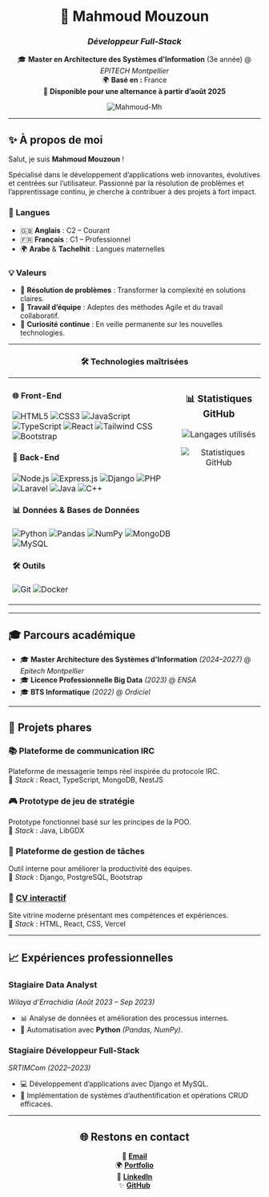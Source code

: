 <div align="center">

# 🚀 **Mahmoud Mouzoun**  
### *Développeur Full-Stack*

🎓 **Master en Architecture des Systèmes d'Information** (3e année) @ *EPITECH Montpellier*  
🌍 **Basé en :** France  
💼 **Disponible pour une alternance à partir d’août 2025**  

<p align="center">
    <img src="https://komarev.com/ghpvc/?username=Mahmoud-Mh" alt="Mahmoud-Mh" />
</p>

</div>

---

## ✨ **À propos de moi**

Salut, je suis **Mahmoud Mouzoun** !  

Spécialisé dans le développement d’applications web innovantes, évolutives et centrées sur l’utilisateur. Passionné par la résolution de problèmes et l’apprentissage continu, je cherche à contribuer à des projets à fort impact.  

### 🎯 **Langues**
- 🇬🇧 **Anglais** : C2 – Courant  
- 🇫🇷 **Français** : C1 – Professionnel  
- 🌍 **Arabe** & **Tachelhit** : Langues maternelles  

### 💡 **Valeurs**
- 🧠 **Résolution de problèmes** : Transformer la complexité en solutions claires.  
- 🤝 **Travail d’équipe** : Adeptes des méthodes Agile et du travail collaboratif.  
- 📖 **Curiosité continue** : En veille permanente sur les nouvelles technologies.

---

<div align="center">

### 🛠️ **Technologies maîtrisées**

<table>
<tr>
<td valign="top">

#### 🌐 **Front-End**
![HTML5](https://img.shields.io/badge/-HTML5-E34F26?logo=html5&logoColor=white)
![CSS3](https://img.shields.io/badge/-CSS3-1572B6?logo=css3&logoColor=white)
![JavaScript](https://img.shields.io/badge/-JavaScript-F7DF1E?logo=javascript&logoColor=black)
![TypeScript](https://img.shields.io/badge/-TypeScript-007ACC?logo=typescript&logoColor=white)
![React](https://img.shields.io/badge/-React-61DAFB?logo=react&logoColor=black)
![Tailwind CSS](https://img.shields.io/badge/-Tailwind%20CSS-38B2AC?logo=tailwind-css&logoColor=white)
![Bootstrap](https://img.shields.io/badge/-Bootstrap-7952B3?logo=bootstrap&logoColor=white)

#### 🔧 **Back-End**
![Node.js](https://img.shields.io/badge/-Node.js-339933?logo=node.js&logoColor=white)
![Express.js](https://img.shields.io/badge/-Express.js-000000?logo=express&logoColor=white)
![Django](https://img.shields.io/badge/-Django-092E20?logo=django&logoColor=white)
![PHP](https://img.shields.io/badge/-PHP-777BB4?logo=php&logoColor=white)
![Laravel](https://img.shields.io/badge/-Laravel-FF2D20?logo=laravel&logoColor=white)
![Java](https://img.shields.io/badge/-Java-007396?logo=java&logoColor=white)
![C++](https://img.shields.io/badge/-C++-00599C?logo=c%2B%2B&logoColor=white)

#### 📊 **Données & Bases de Données**
![Python](https://img.shields.io/badge/-Python-3776AB?logo=python&logoColor=white)
![Pandas](https://img.shields.io/badge/-Pandas-150458?logo=pandas&logoColor=white)
![NumPy](https://img.shields.io/badge/-NumPy-013243?logo=numpy&logoColor=white)
![MongoDB](https://img.shields.io/badge/-MongoDB-47A248?logo=mongodb&logoColor=white)
![MySQL](https://img.shields.io/badge/-MySQL-4479A1?logo=mysql&logoColor=white)

#### 🛠️ **Outils**
![Git](https://img.shields.io/badge/-Git-F05032?logo=git&logoColor=white)
![Docker](https://img.shields.io/badge/-Docker-2496ED?logo=docker&logoColor=white)

</td>
<td valign="top" align="center">

### 📊 **Statistiques GitHub**

![Langages utilisés](https://github-readme-stats.vercel.app/api/top-langs/?username=Mahmoud-Mh&layout=compact&theme=react&hide_border=true)

![Statistiques GitHub](https://github-readme-stats.vercel.app/api?username=Mahmoud-Mh&show_icons=true&theme=react&hide_border=true)

</td>
</tr>
</table>

</div>

---

## 🎓 **Parcours académique**

- 🎓 **Master Architecture des Systèmes d'Information** *(2024–2027)* @ *Epitech Montpellier*  
- 🎓 **Licence Professionnelle Big Data** *(2023)* @ *ENSA*  
- 🎓 **BTS Informatique** *(2022)* @ *Ordiciel*

---

## 📂 **Projets phares**

### 📚 **Plateforme de communication IRC**  
Plateforme de messagerie temps réel inspirée du protocole IRC.  
🔧 *Stack* : React, TypeScript, MongoDB, NestJS  

### 🎮 **Prototype de jeu de stratégie**  
Prototype fonctionnel basé sur les principes de la POO.  
🔧 *Stack* : Java, LibGDX  

### 💼 **Plateforme de gestion de tâches**  
Outil interne pour améliorer la productivité des équipes.  
🔧 *Stack* : Django, PostgreSQL, Bootstrap  

### 🎨 [**CV interactif**](https://mahmoud-mouzoun-ghz9.vercel.app/)  
Site vitrine moderne présentant mes compétences et expériences.  
🔧 *Stack* : HTML, React, CSS, Vercel  

---

## 📈 **Expériences professionnelles**

### **Stagiaire Data Analyst**  
*Wilaya d’Errachidia* *(Août 2023 – Sep 2023)*  
- 📊 Analyse de données et amélioration des processus internes.  
- 🔧 Automatisation avec **Python** *(Pandas, NumPy)*.  

### **Stagiaire Développeur Full-Stack**  
*SRTIMCom* *(2022–2023)*  
- 💻 Développement d’applications avec Django et MySQL.  
- 🔐 Implémentation de systèmes d’authentification et opérations CRUD efficaces.  

---

<div align="center">

## 🌐 **Restons en contact**

📧 [**Email**](mailto:mahmoud.mouzoun@epitech.eu)  
🌍 [**Portfolio**](https://mahmoud-mouzoun-portfolio.vercel.app/)  
💼 [**LinkedIn**](https://www.linkedin.com/in/mahmoud-mouzoun-2177481b7/)  
✨ [**GitHub**](https://github.com/Mahmoud-Mh)

</div>
